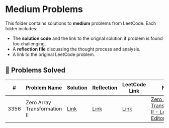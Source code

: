 # Medium Problems

This folder contains solutions to **medium** problems from LeetCode. Each folder includes:
- The **solution code** and the link to the orignal solution if problem is found too challenging.
- A **reflection file** discussing the thought process and analysis.
- A link to the original LeetCode problem.

## 📜 Problems Solved

| #   | Problem Name                         | Solution | Reflection  | LeetCode Link | Notes                           |
|-----|--------------------------------------|----------|-------------|---------------|--------------------------------|
|3356|Zero Array Transformation II|[Link](https://github.com/TommyLe3825/My-Leetcode-Solutions/blob/main/medium/3356.%20Zero%20Array%20Transformation%20II)|[Link](https://docs.google.com/document/d/1iAqAhuQ5jrA7F9kEP6e-PDy9FlcHtz3B45NGlEDNSLU/edit?usp=sharing)|[Link](https://leetcode.com/problems/zero-array-transformation-ii/?envType=daily-question&envId=2025-03-13)|[Zero Array Transformation II - Leetcode Editoral](https://leetcode.com/problems/zero-array-transformation-ii/solutions/6501391/zero-array-transformation-ii)|
